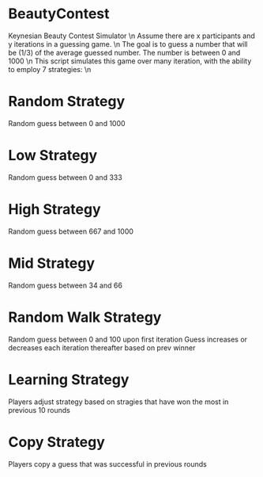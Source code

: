# BeautyContest
Keynesian Beauty Contest Simulator \n
Assume there are x participants and y iterations in a guessing game. \n
The goal is to guess a number that will be (1/3) of the average guessed number. The number is between 0 and 1000 \n
This script simulates this game over many iteration, with the ability to employ 7 strategies: \n

# Random Strategy
  Random guess between 0 and 1000

# Low Strategy
  Random guess between 0 and 333

# High Strategy
  Random guess between 667 and 1000

# Mid Strategy
  Random guess between 34 and 66

# Random Walk Strategy
  Random guess between 0 and 100 upon first iteration
  Guess increases or decreases each iteration thereafter based on prev winner

# Learning Strategy
  Players adjust strategy based on stragies that have won the most
  in previous 10 rounds

# Copy Strategy
  Players copy a guess that was successful in previous rounds
